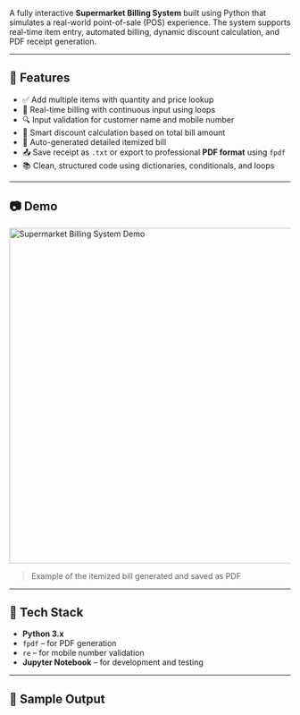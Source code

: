 

A fully interactive **Supermarket Billing System** built using Python that simulates a real-world point-of-sale (POS) experience. The system supports real-time item entry, automated billing, dynamic discount calculation, and PDF receipt generation.

---

## 🚀 Features

- ✅ Add multiple items with quantity and price lookup
- 🔄 Real-time billing with continuous input using loops
- 🔍 Input validation for customer name and mobile number
- 💸 Smart discount calculation based on total bill amount
- 🧾 Auto-generated detailed itemized bill
- 📤 Save receipt as `.txt` or export to professional **PDF format** using `fpdf`
- 📚 Clean, structured code using dictionaries, conditionals, and loops

---

## 📷 Demo

<img src="demo-thumbnail.png" alt="Supermarket Billing System Demo" width="600"/>

> Example of the itemized bill generated and saved as PDF

---

## 🧠 Tech Stack

- **Python 3.x**
- `fpdf` – for PDF generation
- `re` – for mobile number validation
- **Jupyter Notebook** – for development and testing

---

## 🧾 Sample Output

